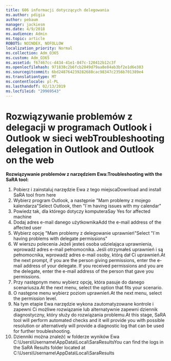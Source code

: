 ```yaml
---
title: 606 informacji dotyczących delegowania
ms.author: pdigia
author: pebaum
manager: jackiesm
ms.date: 4/9/2018
ms.audience: Admin
ms.topic: article
ROBOTS: NOINDEX, NOFOLLOW
localization_priority: Normal
ms.collection: Adm_O365
ms.custom: Adm_O365
ms.assetid: f67467cc-d434-41e1-847c-120412b12c3f
ms.openlocfilehash: 971838c2b6fcb2849d79aa8e84ab3bf2e1d6e383
ms.sourcegitcommit: 6bd248764239282688cac98347c2356b701389e4
ms.translationtype: MT
ms.contentlocale: pl-PL
ms.lasthandoff: 02/13/2019
ms.locfileid: "29969543"
---
```

# <a name="troubleshooting-delegation-in-outlook-and-outlook-on-the-web"></a><span data-ttu-id="e7671-102">Rozwiązywanie problemów z delegacji w programach Outlook i Outlook w sieci web</span><span class="sxs-lookup"><span data-stu-id="e7671-102">Troubleshooting delegation in Outlook and Outlook on the web</span></span>

<span data-ttu-id="e7671-103">**Rozwiązywanie problemów z narzędziem Ewa:**</span><span class="sxs-lookup"><span data-stu-id="e7671-103">**Troubleshooting with the SaRA tool:**</span></span>

1. <span data-ttu-id="e7671-104">Pobierz i zainstaluj narzędzie Ewa z tego miejsca</span><span class="sxs-lookup"><span data-stu-id="e7671-104">Download and install SaRA tool from here</span></span>
1. <span data-ttu-id="e7671-105">Wybierz program Outlook, a następnie "Mam problemy z mojego kalendarza"</span><span class="sxs-lookup"><span data-stu-id="e7671-105">Select Outlook, then "I\`m having issues with my calendar"</span></span>
1. <span data-ttu-id="e7671-106">Powiedz tak, dla którego dotyczy komputera</span><span class="sxs-lookup"><span data-stu-id="e7671-106">Say Yes for affected machine</span></span>
1. <span data-ttu-id="e7671-107">Dodaj adres e-mail danego użytkownika</span><span class="sxs-lookup"><span data-stu-id="e7671-107">Add the e-mail address of the affected user</span></span>
1. <span data-ttu-id="e7671-108">Wybierz opcję "Mam problemy z delegowanie uprawnień"</span><span class="sxs-lookup"><span data-stu-id="e7671-108">Select "I\`m having problems with delegate permissions"</span></span>
1. <span data-ttu-id="e7671-p101">W wierszu polecenia Jeżeli jesteś osoba udzielająca uprawnienia, wprowadź adres e-mail pełnomocnika. Jeśli otrzymałeś uprawnień i są pełnomocnika, wprowadź adres e-mail osoby, którą dał Ci uprawnień.</span><span class="sxs-lookup"><span data-stu-id="e7671-p101">At the next prompt, if you are the person giving permissions, enter the e-mail address of your delegate. If you received permissions and you are the delegate, enter the e-mail address of the person that gave you permissions.</span></span>
1. <span data-ttu-id="e7671-111">Przy następnym menu wybierz opcję, która pasuje do danego scenariusza.</span><span class="sxs-lookup"><span data-stu-id="e7671-111">At the next menu, select the option that fits your scenario.</span></span> 
1. <span data-ttu-id="e7671-112">O następne menu wybierz poziom uprawnień.</span><span class="sxs-lookup"><span data-stu-id="e7671-112">At the next menu, select the permission level.</span></span>
1. <span data-ttu-id="e7671-113">Na tym etapie Ewa narzędzie wykona zautomatyzowane kontrole i zapewni Ci możliwe rozwiązanie lub alternatywnie zapewni dziennik diagnostyczny, który służy do rozwiązania problemu.</span><span class="sxs-lookup"><span data-stu-id="e7671-113">At this stage, SaRA tool will perform automated checks and it will provide you with possible resolution or alternatively will provide a diagnostic log that can be used for further troubleshooting.</span></span>
1. <span data-ttu-id="e7671-114">Dzienniki można znaleźć w folderze wyników Ewa C:\Users\Username\AppData\Local\SaraResults</span><span class="sxs-lookup"><span data-stu-id="e7671-114">You can find the logs in the SaRA Results folder located at C:\Users\Username\AppData\Local\SaraResults</span></span>